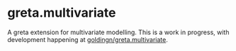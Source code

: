 # greta.multivariate

A greta extension for multivariate modelling. This is a work in progress, with development happening at [goldingn/greta.multivariate](https://github.com/goldingn/greta.multivariate#readme).


